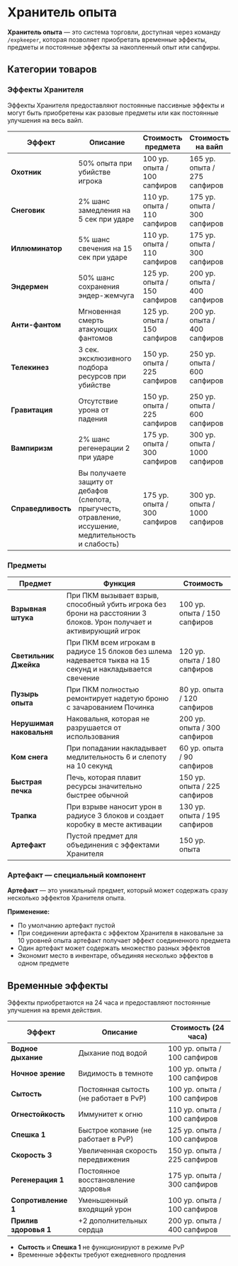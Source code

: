 # Хранитель опыта

**Хранитель опыта** — это система торговли, доступная через команду `/expkeeper`, которая позволяет приобретать временные эффекты, предметы и постоянные эффекты за накопленный опыт или сапфиры.

## Категории товаров

### Эффекты Хранителя

Эффекты Хранителя предоставляют постоянные пассивные эффекты и могут быть приобретены как разовые предметы или как постоянные улучшения на весь вайп.

| Эффект | Описание | Стоимость предмета | Стоимость на вайп |
|--------|----------|-------------------|-------------------|
| **Охотник** | 50% опыта при убийстве игрока | <!-- wiki[expkeeper-hunter-item-xp] -->100<!-- /wiki --> ур. опыта / <!-- wiki[expkeeper-hunter-item-sapphires] -->100<!-- /wiki --> сапфиров | <!-- wiki[expkeeper-hunter-wipe-xp] -->165<!-- /wiki --> ур. опыта / <!-- wiki[expkeeper-hunter-wipe-sapphires] -->275<!-- /wiki --> сапфиров |
| **Снеговик** | 2% шанс замедления на 5 сек при ударе | <!-- wiki[expkeeper-snowman-item-xp] -->110<!-- /wiki --> ур. опыта / <!-- wiki[expkeeper-snowman-item-sapphires] -->110<!-- /wiki --> сапфиров | <!-- wiki[expkeeper-snowman-wipe-xp] -->175<!-- /wiki --> ур. опыта / <!-- wiki[expkeeper-snowman-wipe-sapphires] -->300<!-- /wiki --> сапфиров |
| **Иллюминатор** | 5% шанс свечения на 15 сек при ударе | <!-- wiki[expkeeper-illuminator-item-xp] -->110<!-- /wiki --> ур. опыта / <!-- wiki[expkeeper-illuminator-item-sapphires] -->110<!-- /wiki --> сапфиров | <!-- wiki[expkeeper-illuminator-wipe-xp] -->175<!-- /wiki --> ур. опыта / <!-- wiki[expkeeper-illuminator-wipe-sapphires] -->300<!-- /wiki --> сапфиров |
| **Эндермен** | 50% шанс сохранения эндер-жемчуга | <!-- wiki[expkeeper-enderman-item-xp] -->125<!-- /wiki --> ур. опыта / <!-- wiki[expkeeper-enderman-item-sapphires] -->150<!-- /wiki --> сапфиров | <!-- wiki[expkeeper-enderman-wipe-xp] -->200<!-- /wiki --> ур. опыта / <!-- wiki[expkeeper-enderman-wipe-sapphires] -->400<!-- /wiki --> сапфиров |
| **Анти-фантом** | Мгновенная смерть атакующих фантомов | <!-- wiki[expkeeper-antiphantom-item-xp] -->125<!-- /wiki --> ур. опыта / <!-- wiki[expkeeper-antiphantom-item-sapphires] -->150<!-- /wiki --> сапфиров | <!-- wiki[expkeeper-antiphantom-wipe-xp] -->200<!-- /wiki --> ур. опыта / <!-- wiki[expkeeper-antiphantom-wipe-sapphires] -->400<!-- /wiki --> сапфиров |
| **Телекинез** | 3 сек. эксклюзивного подбора ресурсов при убийстве | <!-- wiki[expkeeper-telekinesis-item-xp] -->150<!-- /wiki --> ур. опыта / <!-- wiki[expkeeper-telekinesis-item-sapphires] -->225<!-- /wiki --> сапфиров | <!-- wiki[expkeeper-telekinesis-wipe-xp] -->250<!-- /wiki --> ур. опыта / <!-- wiki[expkeeper-telekinesis-wipe-sapphires] -->600<!-- /wiki --> сапфиров |
| **Гравитация** | Отсутствие урона от падения | <!-- wiki[expkeeper-gravity-item-xp] -->150<!-- /wiki --> ур. опыта / <!-- wiki[expkeeper-gravity-item-sapphires] -->225<!-- /wiki --> сапфиров | <!-- wiki[expkeeper-gravity-wipe-xp] -->250<!-- /wiki --> ур. опыта / <!-- wiki[expkeeper-gravity-wipe-sapphires] -->600<!-- /wiki --> сапфиров |
| **Вампиризм** | 2% шанс регенерации 2 при ударе | <!-- wiki[expkeeper-vampirism-item-xp] -->175<!-- /wiki --> ур. опыта / <!-- wiki[expkeeper-vampirism-item-sapphires] -->300<!-- /wiki --> сапфиров | <!-- wiki[expkeeper-vampirism-wipe-xp] -->300<!-- /wiki --> ур. опыта / <!-- wiki[expkeeper-vampirism-wipe-sapphires] -->1000<!-- /wiki --> сапфиров |
| **Справедливость** | Вы получаете защиту от дебафов (слепота, прыгучесть, отравление, иссушение, медлительность и слабость) | <!-- wiki[expkeeper-justice-item-xp] -->175<!-- /wiki --> ур. опыта / <!-- wiki[expkeeper-justice-item-sapphires] -->300<!-- /wiki --> сапфиров | <!-- wiki[expkeeper-justice-wipe-xp] -->300<!-- /wiki --> ур. опыта / <!-- wiki[expkeeper-justice-wipe-sapphires] -->1000<!-- /wiki --> сапфиров |

### Предметы

| Предмет | Функция | Стоимость |
|---------|---------|-----------|
| **Взрывная штука** | При ПКМ вызывает взрыв, способный убить игрока без брони на расстоянии 3 блоков. Урон получает и активирующий игрок | <!-- wiki[expkeeper-explosive-xp] -->100<!-- /wiki --> ур. опыта / <!-- wiki[expkeeper-explosive-sapphires] -->150<!-- /wiki --> сапфиров |
| **Светильник Джейка** | При ПКМ всем игрокам в радиусе 15 блоков без шлема надевается тыква на 15 секунд и накладывается свечение | <!-- wiki[expkeeper-jack-lantern-xp] -->120<!-- /wiki --> ур. опыта / <!-- wiki[expkeeper-jack-lantern-sapphires] -->180<!-- /wiki --> сапфиров |
| **Пузырь опыта** | При ПКМ полностью ремонтирует надетую броню с зачарованием Починка | <!-- wiki[expkeeper-exp-bubble-xp] -->80<!-- /wiki --> ур. опыта / <!-- wiki[expkeeper-exp-bubble-sapphires] -->120<!-- /wiki --> сапфиров |
| **Нерушимая наковальня** | Наковальня, которая не разрушается от использования | <!-- wiki[expkeeper-unbreakable-anvil-xp] -->200<!-- /wiki --> ур. опыта / <!-- wiki[expkeeper-unbreakable-anvil-sapphires] -->300<!-- /wiki --> сапфиров |
| **Ком снега** | При попадании накладывает медлительность 6 и слепоту на 10 секунд | <!-- wiki[expkeeper-snowball-xp] -->60<!-- /wiki --> ур. опыта / <!-- wiki[expkeeper-snowball-sapphires] -->90<!-- /wiki --> сапфиров |
| **Быстрая печка** | Печь, которая плавит ресурсы значительно быстрее обычной | <!-- wiki[expkeeper-fast-furnace-xp] -->150<!-- /wiki --> ур. опыта / <!-- wiki[expkeeper-fast-furnace-sapphires] -->225<!-- /wiki --> сапфиров |
| **Трапка** | При взрыве наносит урон в радиусе 3 блоков и создает коробку в месте активации | <!-- wiki[expkeeper-trap-xp] -->130<!-- /wiki --> ур. опыта / <!-- wiki[expkeeper-trap-sapphires] -->195<!-- /wiki --> сапфиров |
| **Артефакт** | Пустой предмет для объединения с эффектами Хранителя | <!-- wiki[expkeeper-artifact-xp] -->150<!-- /wiki --> ур. опыта |

### Артефакт — специальный компонент

**Артефакт** — это уникальный предмет, который может содержать сразу несколько эффектов Хранителя опыта. 

**Применение:**
- По умолчанию артефакт пустой
- При соединении артефакта с эффектом Хранителя в наковальне за 10 уровней опыта артефакт получает эффект соединенного предмета
- Один артефакт может содержать множество разных эффектов
- Экономит место в инвентаре, объединяя несколько эффектов в одном предмете

## Временные эффекты

Эффекты приобретаются на 24 часа и предоставляют постоянные улучшения на время действия.

| Эффект | Описание | Стоимость (24 часа) |
|--------|----------|---------------------|
| **Водное дыхание** | Дыхание под водой | <!-- wiki[expkeeper-water-breathing-xp] -->100<!-- /wiki --> ур. опыта / <!-- wiki[expkeeper-water-breathing-sapphires] -->100<!-- /wiki --> сапфиров |
| **Ночное зрение** | Видимость в темноте | <!-- wiki[expkeeper-night-vision-xp] -->100<!-- /wiki --> ур. опыта / <!-- wiki[expkeeper-night-vision-sapphires] -->100<!-- /wiki --> сапфиров |
| **Сытость** | Постоянная сытость (не работает в PvP) | <!-- wiki[expkeeper-saturation-xp] -->100<!-- /wiki --> ур. опыта / <!-- wiki[expkeeper-saturation-sapphires] -->100<!-- /wiki --> сапфиров |
| **Огнестойкость** | Иммунитет к огню | <!-- wiki[expkeeper-fire-resistance-xp] -->110<!-- /wiki --> ур. опыта / <!-- wiki[expkeeper-fire-resistance-sapphires] -->100<!-- /wiki --> сапфиров |
| **Спешка 1** | Быстрое копание (не работает в PvP) | <!-- wiki[expkeeper-haste-xp] -->125<!-- /wiki --> ур. опыта / <!-- wiki[expkeeper-haste-sapphires] -->100<!-- /wiki --> сапфиров |
| **Скорость 3** | Увеличенная скорость передвижения | <!-- wiki[expkeeper-speed-xp] -->150<!-- /wiki --> ур. опыта / <!-- wiki[expkeeper-speed-sapphires] -->225<!-- /wiki --> сапфиров |
| **Регенерация 1** | Постоянное восстановление здоровья | <!-- wiki[expkeeper-regeneration-xp] -->175<!-- /wiki --> ур. опыта / <!-- wiki[expkeeper-regeneration-sapphires] -->300<!-- /wiki --> сапфиров |
| **Сопротивление 1** | Уменьшенный входящий урон | <!-- wiki[expkeeper-resistance-xp] -->100<!-- /wiki --> ур. опыта / <!-- wiki[expkeeper-resistance-sapphires] -->100<!-- /wiki --> сапфиров |
| **Прилив здоровья 1** | +2 дополнительных сердца | <!-- wiki[expkeeper-health-boost-xp] -->200<!-- /wiki --> ур. опыта / <!-- wiki[expkeeper-health-boost-sapphires] -->400<!-- /wiki --> сапфиров |

- **Сытость** и **Спешка 1** не функционируют в режиме PvP
- Временные эффекты требуют ежедневного продления